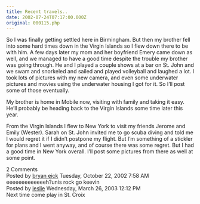```yaml
---
title: Recent travels..
date: 2002-07-24T07:17:00.000Z
original: 000115.php
---
```


So I was finally getting settled here in Birmingham. But then my brother fell into some hard times down in the Virgin Islands so I flew down there to be with him. A few days later my mom and her boyfriend Emery came down as well, and we managed to have a good time despite the trouble my brother was going through. He and I played a couple shows at a bar on St. John and we swam and snorkeled and sailed and played volleyball and laughed a lot. I took lots of pictures with my new camera, and even some underwater pictures and movies using the underwater housing I got for it. So I’ll post some of those eventually.

My brother is home in Mobile now, visiting with family and taking it easy. He’ll probably be heading back to the Virgin Islands some time later this year.

From the Virgin Islands I flew to New York to visit my friends Jerome and Emily (Wester). Sarah on St. John invited me to go scuba diving and told me I would regret it if I didn’t postpone my flight. But I’m something of a stickler for plans and I went anyway, and of course there was some regret. But I had a good time in New York overall. I’ll post some pictures from there as well at some point.

<div class="commentdivider"></div><span class="commentheader">2 Comments</span>

<div class="commentdivider">
<span class="commentauthorbox">Posted by <a href="http://www.pascal.com/cgi-bin/mt/mt-comments.cgi?__mode=red&id=503">bryan eick</a></span>
<span class="commentdatebox">Tuesday, October 22, 2002</span>
<span class="commenttimebox"> 7:58 AM</span>
</div>
<div class="commentbody">eeeeeeeeeeeeeh?unis rock go keevin</div>
<div class="commentdivider">
<span class="commentauthorbox">Posted by <a href="mailto&#58;cruzianone&#64;yahoo&#46;com">leslie</a></span>
<span class="commentdatebox">Wednesday, March 26, 2003</span>
<span class="commenttimebox">12:12 PM</span>
</div>
<div class="commentbody">Next time come play in St. Croix</div>

